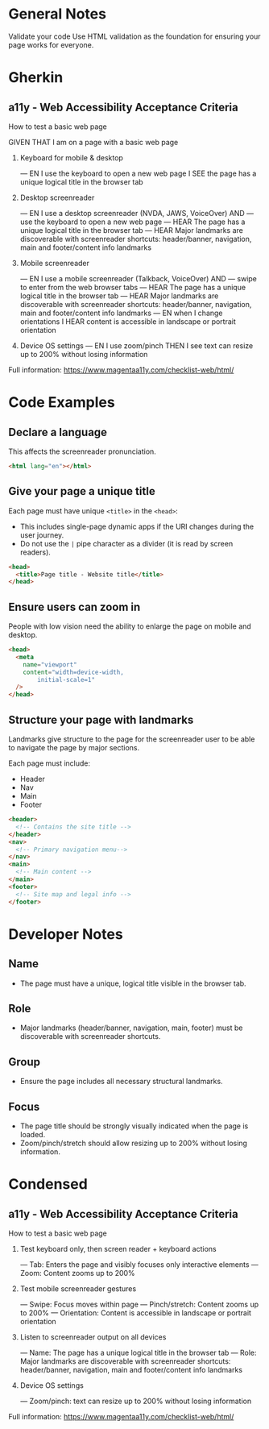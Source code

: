 # General Notes

Validate your code
Use HTML validation as the foundation for ensuring your page works for everyone.

# Gherkin

## a11y - Web Accessibility Acceptance Criteria

How to test a basic web page

GIVEN THAT I am on a page with a basic web page

1. Keyboard for mobile & desktop

   &mdash; EN I use the keyboard to open a new web page I SEE the page has a unique logical title in the browser tab

2. Desktop screenreader

   &mdash; EN I use a desktop screenreader (NVDA, JAWS, VoiceOver) AND
   &mdash; use the keyboard to open a new web page
   &mdash; HEAR The page has a unique logical title in the browser tab
   &mdash; HEAR Major landmarks are discoverable with screenreader shortcuts: header/banner, navigation, main and footer/content info landmarks

3. Mobile screenreader

   &mdash; EN I use a mobile screenreader (Talkback, VoiceOver) AND
   &mdash; swipe to enter from the web browser tabs
   &mdash; HEAR The page has a unique logical title in the browser tab
   &mdash; HEAR Major landmarks are discoverable with screenreader shortcuts: header/banner, navigation, main and footer/content info landmarks
   &mdash; EN when I change orientations I HEAR content is accessible in landscape or portrait orientation

4. Device OS settings
   &mdash; EN I use zoom/pinch THEN I see text can resize up to 200% without losing information

Full information: https://www.magentaa11y.com/checklist-web/html/

# Code Examples

## Declare a language

This affects the screenreader pronunciation.

```html
<html lang="en"></html>
```

## Give your page a unique title

Each page must have unique `<title>` in the `<head>`:

- This includes single-page dynamic apps if the URI changes during the user journey.
- Do not use the `|` pipe character as a divider (it is read by screen readers).

```html
<head>
  <title>Page title - Website title</title>
</head>
```

## Ensure users can zoom in

People with low vision need the ability to enlarge the page on mobile and desktop.

```html
<head>
  <meta
    name="viewport"
    content="width=device-width, 
        initial-scale=1"
  />
</head>
```

## Structure your page with landmarks

Landmarks give structure to the page for the screenreader user to be able to navigate the page by major sections.

Each page must include:

- Header
- Nav
- Main
- Footer

```html
<header>
  <!-- Contains the site title -->
</header>
<nav>
  <!-- Primary navigation menu-->
</nav>
<main>
  <!-- Main content -->
</main>
<footer>
  <!-- Site map and legal info -->
</footer>
```

# Developer Notes

## Name

- The page must have a unique, logical title visible in the browser tab.

## Role

- Major landmarks (header/banner, navigation, main, footer) must be discoverable with screenreader shortcuts.

## Group

- Ensure the page includes all necessary structural landmarks.

## Focus

- The page title should be strongly visually indicated when the page is loaded.
- Zoom/pinch/stretch should allow resizing up to 200% without losing information.

# Condensed

## a11y - Web Accessibility Acceptance Criteria

How to test a basic web page

1. Test keyboard only, then screen reader + keyboard actions

   &mdash; Tab: Enters the page and visibly focuses only interactive elements
   &mdash; Zoom: Content zooms up to 200%

2. Test mobile screenreader gestures

   &mdash; Swipe: Focus moves within page
   &mdash; Pinch/stretch: Content zooms up to 200%
   &mdash; Orientation: Content is accessible in landscape or portrait orientation

3. Listen to screenreader output on all devices

   &mdash; Name: The page has a unique logical title in the browser tab
   &mdash; Role: Major landmarks are discoverable with screenreader shortcuts: header/banner, navigation, main and footer/content info landmarks

4. Device OS settings

   &mdash; Zoom/pinch: text can resize up to 200% without losing information

Full information: https://www.magentaa11y.com/checklist-web/html/
